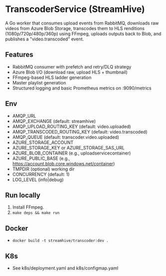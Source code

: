 # TranscoderService (StreamHive)

A Go worker that consumes upload events from RabbitMQ, downloads raw videos from Azure Blob Storage, transcodes them to HLS renditions (1080p/720p/480p/360p) using FFmpeg, uploads outputs back to Blob, and publishes a "video.transcoded" event.

## Features
- RabbitMQ consumer with prefetch and retry/DLQ strategy
- Azure Blob I/O (download raw, upload HLS + thumbnail)
- FFmpeg-based HLS ladder generation
- Master playlist generation
- Structured logging and basic Prometheus metrics on :9090/metrics

## Env
- AMQP_URL
- AMQP_EXCHANGE (default: streamhive)
- AMQP_UPLOAD_ROUTING_KEY (default: video.uploaded)
- AMQP_TRANSCODED_ROUTING_KEY (default: video.transcoded)
- AMQP_QUEUE (default: transcoder.video.uploaded)
- AZURE_STORAGE_ACCOUNT
- AZURE_STORAGE_KEY or AZURE_STORAGE_SAS_URL
- AZURE_BLOB_CONTAINER (e.g., uploadservicecontainer)
- AZURE_PUBLIC_BASE (e.g., https://account.blob.core.windows.net/container)
- TMPDIR (optional) working dir
- CONCURRENCY (default: 1)
- LOG_LEVEL (info|debug)

## Run locally
1. Install FFmpeg.
2. `make deps && make run`

## Docker
- `docker build -t streamhive/transcoder:dev .`

## K8s
- See k8s/deployment.yaml and k8s/configmap.yaml

